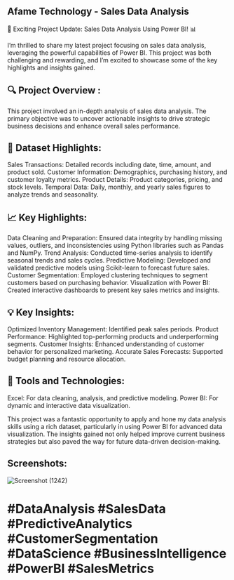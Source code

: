 ## Afame Technology - Sales Data Analysis ##

🚀 Exciting Project Update: Sales Data Analysis Using Power BI! 📊

I’m thrilled to share my latest project focusing on sales data analysis, leveraging the powerful capabilities of Power BI. This project was both challenging and rewarding, and I’m excited to showcase some of the key highlights and insights gained.

## 🔍 Project Overview :
This project involved an in-depth analysis of sales data analysis. The primary objective was to uncover actionable insights to drive strategic business decisions and enhance overall sales performance.

## 📁 Dataset Highlights:
Sales Transactions: Detailed records including date, time, amount, and product sold.
Customer Information: Demographics, purchasing history, and customer loyalty metrics.
Product Details: Product categories, pricing, and stock levels.
Temporal Data: Daily, monthly, and yearly sales figures to analyze trends and seasonality.

## 📈 Key Highlights:
Data Cleaning and Preparation: Ensured data integrity by handling missing values, outliers, and inconsistencies using Python libraries such as Pandas and NumPy.
Trend Analysis: Conducted time-series analysis to identify seasonal trends and sales cycles.
Predictive Modeling: Developed and validated predictive models using Scikit-learn to forecast future sales.
Customer Segmentation: Employed clustering techniques to segment customers based on purchasing behavior.
Visualization with Power BI: Created interactive dashboards to present key sales metrics and insights.

## 💡 Key Insights:
Optimized Inventory Management: Identified peak sales periods.
Product Performance: Highlighted top-performing products and underperforming segments.
Customer Insights: Enhanced understanding of customer behavior for personalized marketing.
Accurate Sales Forecasts: Supported budget planning and resource allocation.

## 🔧 Tools and Technologies:

Excel: For data cleaning, analysis, and predictive modeling.
Power BI: For dynamic and interactive data visualization.

This project was a fantastic opportunity to apply and hone my data analysis skills using a rich dataset, particularly in using Power BI for advanced data visualization. The insights gained not only helped improve current business strategies but also paved the way for future data-driven decision-making.

## Screenshots:
![Screenshot (1242)](https://github.com/pranjalizade4/Afame-Technologies-Sales-Data-Analysis/assets/157109891/8b24c905-0c53-45bd-9ebc-d68cf61bdb22)


# #DataAnalysis #SalesData #PredictiveAnalytics #CustomerSegmentation #DataScience #BusinessIntelligence #PowerBI #SalesMetrics



